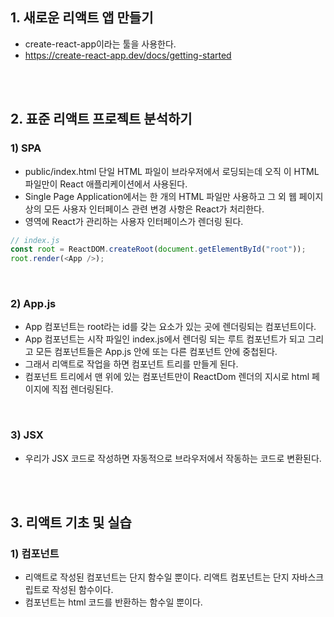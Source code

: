 ## 1. 새로운 리액트 앱 만들기

-   create-react-app이라는 툴을 사용한다.
-   https://create-react-app.dev/docs/getting-started

<br><br>

## 2. 표준 리액트 프로젝트 분석하기

### 1) SPA

-   public/index.html 단일 HTML 파일이 브라우저에서 로딩되는데 오직 이 HTML 파일만이 React 애플리케이션에서 사용된다.
-   Single Page Application에서는 한 개의 HTML 파일만 사용하고 그 외 웹 페이지상의 모든 사용자 인터페이스 관련 변경 사항은 React가 처리한다.
-   <div id="root"> 영역에 React가 관리하는 사용자 인터페이스가 렌더링 된다.

```javascript
// index.js
const root = ReactDOM.createRoot(document.getElementById("root"));
root.render(<App />);
```

<br>

### 2) App.js

-   App 컴포넌트는 root라는 id를 갖는 요소가 있는 곳에 렌더링되는 컴포넌트이다.
-   App 컴포넌트는 시작 파일인 index.js에서 렌더링 되는 루트 컴포넌트가 되고 그리고 모든 컴포넌트들은 App.js 안에 또는 다른 컴포넌트 안에 중첩된다.
-   그래서 리액트로 작업을 하면 컴포넌트 트리를 만들게 된다.
-   컴포넌트 트리에서 맨 위에 있는 <App/> 컴포넌트만이 ReactDom 렌더의 지시로 html 페이지에 직접 렌더링된다.

<br>

### 3) JSX

-   우리가 JSX 코드로 작성하면 자동적으로 브라우저에서 작동하는 코드로 변환된다.

<br><br>

## 3. 리액트 기초 및 실습

### 1) 컴포넌트

-   리액트로 작성된 컴포넌트는 단지 함수일 뿐이다. 리액트 컴포넌트는 단지 자바스크립트로 작성된 함수이다.
-   컴포넌트는 html 코드를 반환하는 함수일 뿐이다.
